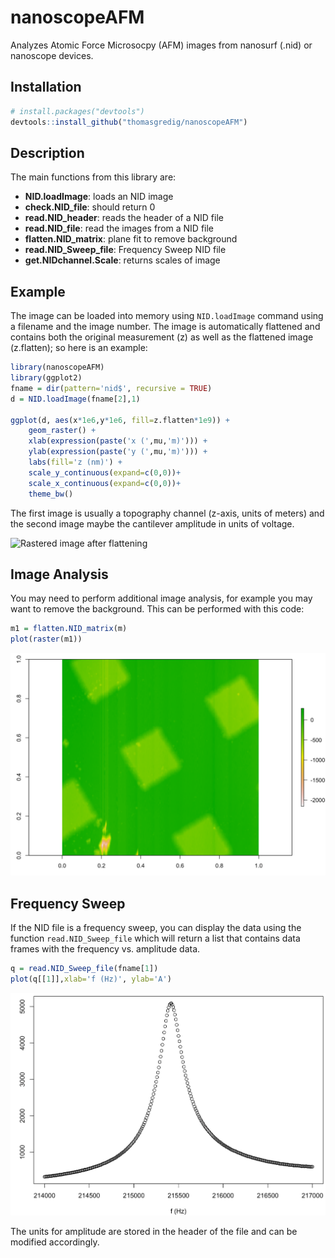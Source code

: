 # nanoscopeAFM

Analyzes Atomic Force Microsocpy (AFM) images from nanosurf (.nid) or nanoscope devices.


## Installation

```R
# install.packages("devtools")
devtools::install_github("thomasgredig/nanoscopeAFM")
```

## Description

The main functions from this library are:

- **NID.loadImage**: loads an NID image
- **check.NID_file**: should return 0
- **read.NID_header**: reads the header of a NID file
- **read.NID_file**: read the images from a NID file
- **flatten.NID_matrix**: plane fit to remove background
- **read.NID_Sweep_file**: Frequency Sweep NID file
- **get.NIDchannel.Scale**: returns scales of image


## Example


The image can be loaded into memory using `NID.loadImage` command using a filename and the image number. The image is automatically flattened and contains both the original measurement (z) as well as the flattened image (z.flatten); so here is an example:

```R
library(nanoscopeAFM)
library(ggplot2)
fname = dir(pattern='nid$', recursive = TRUE)
d = NID.loadImage(fname[2],1)

ggplot(d, aes(x*1e6,y*1e6, fill=z.flatten*1e9)) + 
    geom_raster() +
    xlab(expression(paste('x (',mu,'m)'))) + 
    ylab(expression(paste('y (',mu,'m)'))) + 
    labs(fill='z (nm)') +
    scale_y_continuous(expand=c(0,0))+
    scale_x_continuous(expand=c(0,0))+
    theme_bw()
```    
    
The first image is usually a topography channel (z-axis, units of meters) and the second image maybe the cantilever amplitude in units of voltage.

![Rastered image after flattening](CalibrationGrid.png)


## Image Analysis

You may need to perform additional image analysis, for example you may want to remove the background. This can be performed with this code:

```R
m1 = flatten.NID_matrix(m)
plot(raster(m1))
```
![sample output from code above](images/Calibration-NID-File.Flattened.png)


## Frequency Sweep

If the NID file is a frequency sweep, you can display the data using the function `read.NID_Sweep_file` which will return a list that contains data frames with the frequency vs. amplitude data.

```R
q = read.NID_Sweep_file(fname[1])
plot(q[[1]],xlab='f (Hz)', ylab='A')
```

![sample output for frequency sweep](images/Frequency-Sweep.png)

The units for amplitude are stored in the header of the file and can be modified accordingly.
